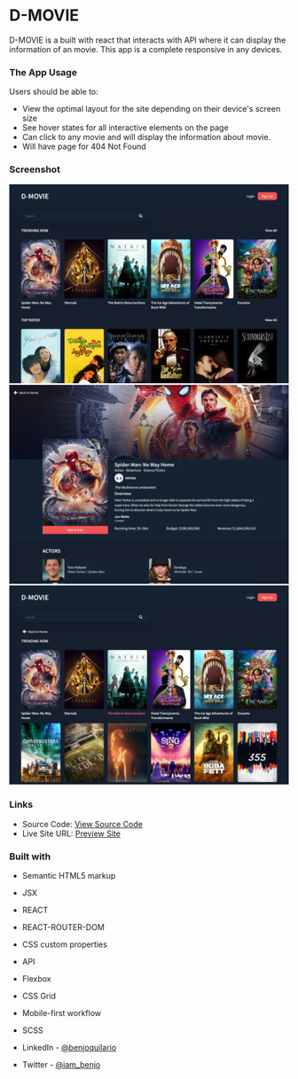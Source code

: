 # D-MOVIE

D-MOVIE is a built with react that interacts with API where it can display the information of an movie. This app is a complete responsive in any devices.

### The App Usage

Users should be able to:

-  View the optimal layout for the site depending on their device's screen size
-  See hover states for all interactive elements on the page
-  Can click to any movie and will display the information about movie.
-  Will have page for 404 Not Found

### Screenshot

![](./src/assets/images/image-1.png)
![](./src/assets/images/image-2.png)
![](./src/assets/images/image-3.png)

### Links

-  Source Code: [View Source Code](https://github.com/benjoquilario/Portfolio)
-  Live Site URL: [Preview Site](https://d-movie.netlify.app/)

### Built with

-  Semantic HTML5 markup
-  JSX
-  REACT
-  REACT-ROUTER-DOM
-  CSS custom properties
-  API
-  Flexbox
-  CSS Grid
-  Mobile-first workflow
-  SCSS

-  LinkedIn - [@benjoquilario](https://www.linkedin.com/in/benjo-quilario-415a351bb/)
-  Twitter - [@iam_benjo](https://twitter.com/iam_benjo)
